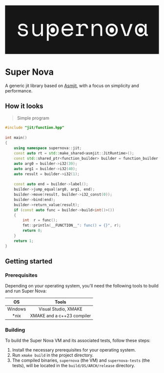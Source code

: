![supernova](images/supernova.svg)

# Super Nova
A generic jit library based on [Asmjit](https://github.com/asmjit/asmjit), with a focus on simplicity and performance.

## How it looks

> Simple program

```c++
#include "jit/function.hpp"

int main()
{
    using namespace supernova::jit;
    const auto rt = std::make_shared<asmjit::JitRuntime>();
    const std::shared_ptr<function_builder> builder = function_builder::create(rt, asmjit::FuncSignature::build<int>());
    auto arg0 = builder->i32(39);
    auto arg1 = builder->i32(40);
    auto result = builder->i32(1);

    const auto end = builder->label();
    builder->jump_equal(arg0, arg1, end);
    builder->move(result, builder->i32_const(0));
    builder->bind(end);
    builder->return_value(result);
    if (const auto func = builder->build<int()>())
    {
        int  r = func();
        fmt::println(__FUNCTION__": func() = {}", r);
        return 0;
    }
    return 1;
}
```


## Getting started

### Prerequisites

Depending on your operating system, you'll need the following tools to build and run Super Nova:

|   OS    |           Tools            |
|:-------:|:--------------------------:|
| Windows |    Visual Studio, XMAKE    |
|  *nix   | XMAKE and a c++23 compiler |

### Building 

To build the Super Nova VM and its associated tests, follow these steps:

1. Install the necessary prerequisites for your operating system.
2. Run `xmake build` in the project directory.
3. The compiled binaries, `supernova` (the VM) and `supernova-tests` (the tests), will be located in the `build/OS/ARCH/release` directory.
